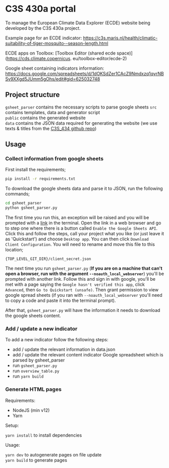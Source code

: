 # C3S 430a portal

To manage the European Climate Data Explorer (ECDE) website being developed by the C3S 430a project.

Example page for an ECDE indicator:
https://c3s.maris.nl/health/climatic-suitability-of-tiger-mosquito--season-length.html

ECDE apps on Toolbox: [Toolbox Editor (shared ecde space)](https://cds.climate.copernicus.
eu/toolbox-editor/ecde-2)

<!-- Oud: [Toolbox Editor (user: 40366)](https://cds.climate.copernicus.eu/toolbox-editor/40366) -->

Google sheet containing indicators information:  
https://docs.google.com/spreadsheets/d/1dOKSdZer1CAcZ9Nmdxzq1qyrNBSv9XXgd5JUmm5gOhs/edit#gid=625032748

## Project structure

`gsheet_parser` contains the necessary scripts to parse google sheets
`src` contains templates, data and generator script \
`public` contains the generated website \
`data` contains the JSON data required for generating the website (we use texts & titles from the [C3S_434 github repo](https://raw.githubusercontent.com/cedadev/c3s_434_ecde_page_text/main/content/json/Consolidated.json))

<!-- **Useful links:**
- [Climate Adapt Indicators - Display Characteristics](https://docs.google.com/spreadsheets/d/1MgG4EkD4U7mcx9XlWXUWNZym_-tEWLzZ0_p_990TISw/edit)
- [Sector abstracts](https://docs.google.com/document/d/11pHja-EIfQZ1CbP3c3i1Wb_fQG8IZhhd08MWg_n04s0/edit)
- [C3S 434 Datasets, Variables and Sectors](https://docs.google.com/spreadsheets/d/1mu9vXOmDiLM9lxYy6Zn77z-IiCtFtBl8E2qopkAFvkY/edit#gid=1571342132)
- [Script for instruction video](https://docs.google.com/document/d/1UvpqF3lRJim4oZTY5hOXQ8T6qH7lOj9QCGuv21EUHl4/edit)
- [Drop down box texts](https://docs.google.com/spreadsheets/d/1BHVHR1-3DC-AJ1ZQUtGUOs25fiGrt0adwmZcSNDFMk0/edit#gid=1897667492)
- [Workflow Checklist](https://docs.google.com/document/d/1iAwrGfDJVWg_NstecLFifOZ4ap7SEyy7ujR4zHEQWwU/edit)

**Submit apps:**
- [jira.ecmwf.int CDSAPP-119](https://jira.ecmwf.int/servicedesk/customer/portal/8/CDSAPP-119)

Alle apps worden gedeeld met user 136 en 13784 -->

## Usage

### Collect information from google sheets

First install the requirements;

```bash
pip install -r requirements.txt
```

To download the google sheets data and parse it to JSON, run the following commands;

```bash
cd gsheet_parser
python gsheet_parser.py
```

The first time you run this, an exception will be raised and you will be prompted with a [link](https://developers.google.com/sheets/api/quickstart/python) in the terminal. Open the link in a web browser and go to step one where there is a button called `Enable the Google Sheets API`. Click this and follow the steps, call your project what you like (or just leave it as 'Quickstart') and choose `Desktop app`. You can then click `Download Client Configuration`. You will need to rename and move this file to this location;

```
{TOP_LEVEL_GIT_DIR}/client_secret.json
```

The next time you run `gsheet_parser.py` (**If you are on a machine that can't open a browser, run with the argument `--noauth_local_webserver`**) you'll be prompted with another link. Follow this and sign in with google, you'll be met with a page saying the `Google hasn't verified this app`, click `Advanced`, then `Go to Quickstart (unsafe)`. Then grant permission to view google spread sheets (if you ran with `--noauth_local_webserver` you'll need to copy a code and paste it into the terminal prompt).

After that, `gsheet_parser.py` will have the information it needs to download the google sheets content.
<br />

### Add / update a new indicator

To add a new indicator follow the following steps:

- add / update the relevant information in data.json
- add / update the relevant content indicator Google spreadsheet which is parsed by gsheet_parser
- run `gsheet_parser.py`
- run `overview_table.py`
- run `yarn build`

### Generate HTML pages

Requirements:

- NodeJS (min v12)
- Yarn

Setup:

`yarn install` to install dependencies

Usage:

`yarn dev` to autogenerate pages on file update \
`yarn build` to generate pages
